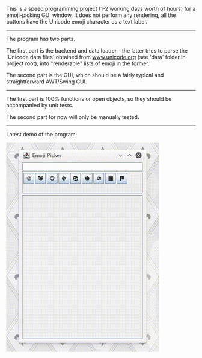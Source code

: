 
This is a speed programming project (1-2 working days worth of hours) for a emoji-picking GUI window. It does not perform any rendering, all the buttons have the Unicode emoji character as a text label.

<hr>

The program has two parts.

The first part is the backend and data loader - the latter tries to parse the 'Unicode data files' obtained from www.unicode.org (see 'data' folder in project root), into "renderable" lists of emoji in the former.

The second part is the GUI, which should be a fairly typical and straightforward AWT/Swing GUI.

<hr>

The first part is 100% functions or open objects, so they should be accompanied by unit tests.

The second part for now will only be manually tested.

<hr>

Latest demo of the program:

![The emoji picker is a tall native GUI window. It has a text field at the top, a button box below it for emoji groups, then a bigger button box for the emojis within the currently selected group. The button for an emoji group is clicked to select it, updating the emoji buttons below. Then the emoji buttons are clicked, which appends the emoji to the text field. The text in the field is selected and copied to the clipboard.](Demo.gif)
